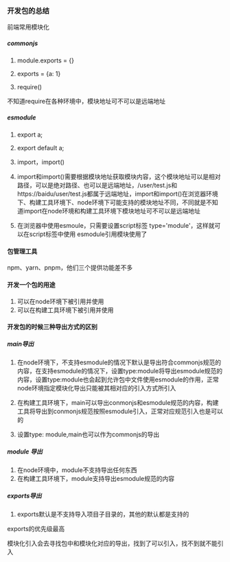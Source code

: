 ### 开发包的总结

前端常用模块化

##### commonjs

1. module.exports = {}

2. exports = {a: 1}

3. require()

不知道require在各种环境中，模块地址可不可以是远端地址

##### esmodule 

1. export a;

2. export default a;

3. import，import()

4. import和import()需要根据模块地址获取模块内容，这个模块地址可以是相对路径，可以是绝对路径、也可以是远端地址，/user/test.js和https://baidu/user/test.js都属于远端地址，import和import()在浏览器环境下、构建工具环境下、node环境下可能支持的模块地址不同，不同就是不知道import在node环境和构建工具环境下模块地址可不可以是远端地址

5. 在浏览器中使用esmoule，只需要设置script标签 type='module'，这样就可以在script标签中使用
esmodule引用模块使用了

#### 包管理工具

npm、yarn、pnpm，他们三个提供功能差不多


#### 开发一个包的用途
1. 可以在node环境下被引用并使用
2. 可以在构建工具环境下被引用并使用

#### 开发包的时候三种导出方式的区别
##### main导出
1. 在node环境下，不支持esmodule的情况下默认是导出符合commonjs规范的内容，在支持esmodule的情况下，设置type:module将导出esmodule规范的内容，设置type:module也会起到允许包中文件使用esmodule的作用，正常node环境指定模块化导出只能被其相对应的引入方式所引入

2. 在构建工具环境下，main可以导出conmonjs和esmodule规范的内容，构建工具将导出到conmonjs规范按照esmodule引入，正常对应规范引入也是可以的

3. 设置type: module,main也可以作为commonjs的导出


##### module 导出
1. 在node环境中，module不支持导出任何东西
2. 在构建工具环境下，module支持导出esmodule规范的内容

##### exports导出
1. exports默认是不支持导入项目子目录的，其他的默认都是支持的

exports的优先级最高


模块化引入会去寻找包中和模块化对应的导出，找到了可以引入，找不到就不能引入